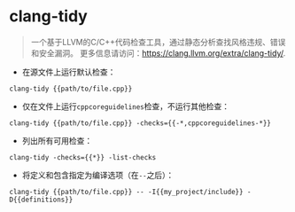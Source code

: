 # clang-tidy

> 一个基于LLVM的C/C++代码检查工具，通过静态分析查找风格违规、错误和安全漏洞。
> 更多信息请访问：<https://clang.llvm.org/extra/clang-tidy/>.

- 在源文件上运行默认检查：

`clang-tidy {{path/to/file.cpp}}`

- 仅在文件上运行`cppcoreguidelines`检查，不运行其他检查：

`clang-tidy {{path/to/file.cpp}} -checks={{-*,cppcoreguidelines-*}}`

- 列出所有可用检查：

`clang-tidy -checks={{*}} -list-checks`

- 将定义和包含指定为编译选项（在`--`之后）：

`clang-tidy {{path/to/file.cpp}} -- -I{{my_project/include}} -D{{definitions}}`